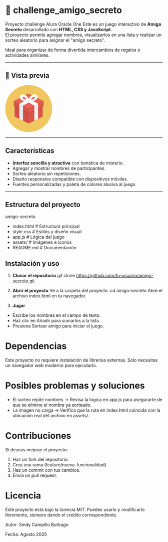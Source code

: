 # 🎁 challenge_amigo_secreto
Proyecto challenge Alura Oracle One
Este es un juego interactivo de **Amigo Secreto** desarrollado con **HTML, CSS y JavaScript**.  
El proyecto permite agregar nombres, visualizarlos en una lista y realizar un sorteo aleatorio para asignar el "amigo secreto".  

Ideal para organizar de forma divertida intercambios de regalos o actividades similares.

---

## 📸 Vista previa

![Vista previa del juego](assets/amigo-secreto.png)

---

## Características

- **Interfaz sencilla y atractiva** con temática de misterio.
- Agregar y mostrar nombres de participantes.
- Sorteo aleatorio sin repeticiones.
- Diseño responsive compatible con dispositivos móviles.
- Fuentes personalizadas y paleta de colores alusiva al juego.

---

## Estructura del proyecto

amigo-secreto
- index.html # Estructura principal
- style.css # Estilos y diseño visual
- app.js # Lógica del juego
- assets/ # Imágenes e íconos
- README.md # Documentación

## Instalación y uso

1. **Clonar el repositorio**
git clone https://github.com/tu-usuario/amigo-secreto.git

2. **Abrir el proyecto**
Ve a la carpeta del proyecto:
cd amigo-secreto
Abre el archivo index.html en tu navegador.

3. **Jugar**
- Escribe los nombres en el campo de texto.
- Haz clic en Añadir para sumarlos a la lista.
- Presiona Sortear amigo para iniciar el juego.

# Dependencias

Este proyecto no requiere instalación de librerías externas.
Solo necesitas un navegador web moderno para ejecutarlo.

# Posibles problemas y soluciones

- El sorteo repite nombres → Revisa la lógica en app.js para asegurarte de que se elimine el nombre ya sorteado.
- La imagen no carga → Verifica que la ruta en index.html coincida con la ubicación real del archivo en assets/.

# Contribuciones

Si deseas mejorar el proyecto:
1. Haz un fork del repositorio.
2. Crea una rama (feature/nueva-funcionalidad).
3. Haz un commit con tus cambios.
4. Envía un pull request.

# Licencia

Este proyecto está bajo la licencia MIT.
Puedes usarlo y modificarlo libremente, siempre dando el crédito correspondiente.

Autor: Sindy Campillo Buitrago

Fecha: Agosto 2025

